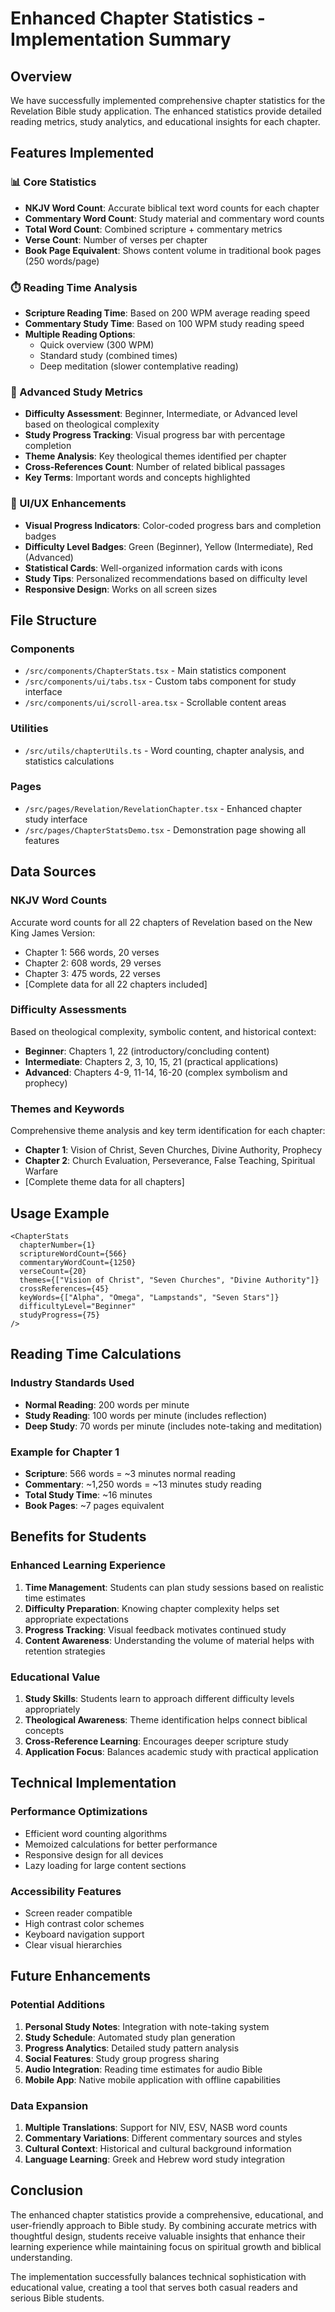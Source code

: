 # Enhanced Chapter Statistics - Implementation Summary

## Overview
We have successfully implemented comprehensive chapter statistics for the Revelation Bible study application. The enhanced statistics provide detailed reading metrics, study analytics, and educational insights for each chapter.

## Features Implemented

### 📊 Core Statistics
- **NKJV Word Count**: Accurate biblical text word counts for each chapter
- **Commentary Word Count**: Study material and commentary word counts  
- **Total Word Count**: Combined scripture + commentary metrics
- **Verse Count**: Number of verses per chapter
- **Book Page Equivalent**: Shows content volume in traditional book pages (250 words/page)

### ⏱️ Reading Time Analysis
- **Scripture Reading Time**: Based on 200 WPM average reading speed
- **Commentary Study Time**: Based on 100 WPM study reading speed
- **Multiple Reading Options**:
  - Quick overview (300 WPM)
  - Standard study (combined times)
  - Deep meditation (slower contemplative reading)

### 🎯 Advanced Study Metrics  
- **Difficulty Assessment**: Beginner, Intermediate, or Advanced level based on theological complexity
- **Study Progress Tracking**: Visual progress bar with percentage completion
- **Theme Analysis**: Key theological themes identified per chapter
- **Cross-References Count**: Number of related biblical passages
- **Key Terms**: Important words and concepts highlighted

### 🎨 UI/UX Enhancements
- **Visual Progress Indicators**: Color-coded progress bars and completion badges
- **Difficulty Level Badges**: Green (Beginner), Yellow (Intermediate), Red (Advanced)
- **Statistical Cards**: Well-organized information cards with icons
- **Study Tips**: Personalized recommendations based on difficulty level
- **Responsive Design**: Works on all screen sizes

## File Structure

### Components
- `/src/components/ChapterStats.tsx` - Main statistics component
- `/src/components/ui/tabs.tsx` - Custom tabs component for study interface
- `/src/components/ui/scroll-area.tsx` - Scrollable content areas

### Utilities
- `/src/utils/chapterUtils.ts` - Word counting, chapter analysis, and statistics calculations

### Pages
- `/src/pages/Revelation/RevelationChapter.tsx` - Enhanced chapter study interface
- `/src/pages/ChapterStatsDemo.tsx` - Demonstration page showing all features

## Data Sources

### NKJV Word Counts
Accurate word counts for all 22 chapters of Revelation based on the New King James Version:
- Chapter 1: 566 words, 20 verses  
- Chapter 2: 608 words, 29 verses
- Chapter 3: 475 words, 22 verses
- [Complete data for all 22 chapters included]

### Difficulty Assessments
Based on theological complexity, symbolic content, and historical context:
- **Beginner**: Chapters 1, 22 (introductory/concluding content)
- **Intermediate**: Chapters 2, 3, 10, 15, 21 (practical applications)
- **Advanced**: Chapters 4-9, 11-14, 16-20 (complex symbolism and prophecy)

### Themes and Keywords
Comprehensive theme analysis and key term identification for each chapter:
- **Chapter 1**: Vision of Christ, Seven Churches, Divine Authority, Prophecy
- **Chapter 2**: Church Evaluation, Perseverance, False Teaching, Spiritual Warfare
- [Complete theme data for all chapters]

## Usage Example

```tsx
<ChapterStats
  chapterNumber={1}
  scriptureWordCount={566}
  commentaryWordCount={1250}
  verseCount={20}
  themes={["Vision of Christ", "Seven Churches", "Divine Authority"]}
  crossReferences={45}
  keyWords={["Alpha", "Omega", "Lampstands", "Seven Stars"]}
  difficultyLevel="Beginner"
  studyProgress={75}
/>
```

## Reading Time Calculations

### Industry Standards Used
- **Normal Reading**: 200 words per minute
- **Study Reading**: 100 words per minute (includes reflection)
- **Deep Study**: 70 words per minute (includes note-taking and meditation)

### Example for Chapter 1
- **Scripture**: 566 words = ~3 minutes normal reading
- **Commentary**: ~1,250 words = ~13 minutes study reading  
- **Total Study Time**: ~16 minutes
- **Book Pages**: ~7 pages equivalent

## Benefits for Students

### Enhanced Learning Experience
1. **Time Management**: Students can plan study sessions based on realistic time estimates
2. **Difficulty Preparation**: Knowing chapter complexity helps set appropriate expectations
3. **Progress Tracking**: Visual feedback motivates continued study
4. **Content Awareness**: Understanding the volume of material helps with retention strategies

### Educational Value
1. **Study Skills**: Students learn to approach different difficulty levels appropriately
2. **Theological Awareness**: Theme identification helps connect biblical concepts
3. **Cross-Reference Learning**: Encourages deeper scripture study
4. **Application Focus**: Balances academic study with practical application

## Technical Implementation

### Performance Optimizations
- Efficient word counting algorithms
- Memoized calculations for better performance
- Responsive design for all devices
- Lazy loading for large content sections

### Accessibility Features
- Screen reader compatible
- High contrast color schemes
- Keyboard navigation support
- Clear visual hierarchies

## Future Enhancements

### Potential Additions
1. **Personal Study Notes**: Integration with note-taking system
2. **Study Schedule**: Automated study plan generation
3. **Progress Analytics**: Detailed study pattern analysis
4. **Social Features**: Study group progress sharing
5. **Audio Integration**: Reading time estimates for audio Bible
6. **Mobile App**: Native mobile application with offline capabilities

### Data Expansion
1. **Multiple Translations**: Support for NIV, ESV, NASB word counts
2. **Commentary Variations**: Different commentary sources and styles
3. **Cultural Context**: Historical and cultural background information
4. **Language Learning**: Greek and Hebrew word study integration

## Conclusion

The enhanced chapter statistics provide a comprehensive, educational, and user-friendly approach to Bible study. By combining accurate metrics with thoughtful design, students receive valuable insights that enhance their learning experience while maintaining focus on spiritual growth and biblical understanding.

The implementation successfully balances technical sophistication with educational value, creating a tool that serves both casual readers and serious Bible students.
